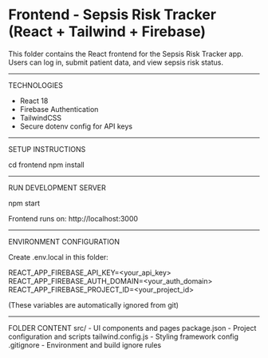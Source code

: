 # Frontend - Sepsis Risk Tracker (React + Tailwind + Firebase)

This folder contains the React frontend for the Sepsis Risk Tracker app.
Users can log in, submit patient data, and view sepsis risk status.

------------------------------------------------------------

TECHNOLOGIES
- React 18
- Firebase Authentication
- TailwindCSS
- Secure dotenv config for API keys

------------------------------------------------------------

SETUP INSTRUCTIONS

cd frontend
npm install

------------------------------------------------------------

RUN DEVELOPMENT SERVER

npm start

Frontend runs on:
http://localhost:3000

------------------------------------------------------------

ENVIRONMENT CONFIGURATION

Create .env.local in this folder:

REACT_APP_FIREBASE_API_KEY=<your_api_key>
REACT_APP_FIREBASE_AUTH_DOMAIN=<your_auth_domain>
REACT_APP_FIREBASE_PROJECT_ID=<your_project_id>

(These variables are automatically ignored from git)

------------------------------------------------------------

FOLDER CONTENT
src/                  - UI components and pages
package.json          - Project configuration and scripts
tailwind.config.js    - Styling framework config
.gitignore            - Environment and build ignore rules
